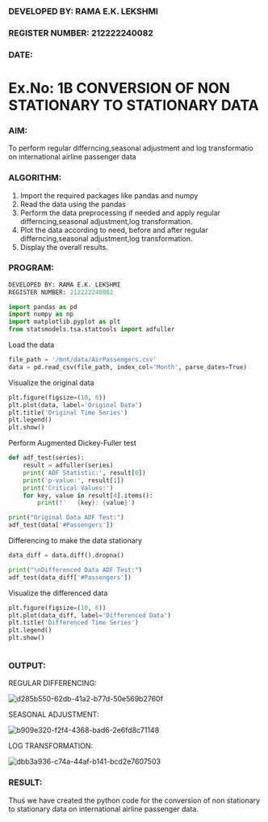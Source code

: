 ### DEVELOPED BY: RAMA E.K. LEKSHMI
### REGISTER NUMBER: 212222240082
### DATE:
# Ex.No: 1B                     CONVERSION OF NON STATIONARY TO STATIONARY DATA
 

### AIM:
To perform regular differncing,seasonal adjustment and log transformatio on international airline passenger data
### ALGORITHM:
1. Import the required packages like pandas and numpy
2. Read the data using the pandas
3. Perform the data preprocessing if needed and apply regular differncing,seasonal adjustment,log transformation.
4. Plot the data according to need, before and after regular differncing,seasonal adjustment,log transformation.
5. Display the overall results.
### PROGRAM:
```python
DEVELOPED BY: RAMA E.K. LEKSHMI
REGISTER NUMBER: 212222240082
```
```python
import pandas as pd
import numpy as np
import matplotlib.pyplot as plt
from statsmodels.tsa.stattools import adfuller
```
Load the data
```python
file_path = '/mnt/data/AirPassengers.csv'
data = pd.read_csv(file_path, index_col='Month', parse_dates=True)
```
Visualize the original data
```python
plt.figure(figsize=(10, 6))
plt.plot(data, label='Original Data')
plt.title('Original Time Series')
plt.legend()
plt.show()
```
Perform Augmented Dickey-Fuller test
```python
def adf_test(series):
    result = adfuller(series)
    print('ADF Statistic:', result[0])
    print('p-value:', result[1])
    print('Critical Values:')
    for key, value in result[4].items():
        print(f'   {key}: {value}')

print("Original Data ADF Test:")
adf_test(data['#Passengers'])
```
Differencing to make the data stationary
```python
data_diff = data.diff().dropna()

print("\nDifferenced Data ADF Test:")
adf_test(data_diff['#Passengers'])
```
Visualize the differenced data
```python
plt.figure(figsize=(10, 6))
plt.plot(data_diff, label='Differenced Data')
plt.title('Differenced Time Series')
plt.legend()
plt.show()



```

### OUTPUT:


REGULAR DIFFERENCING:

![d285b550-62db-41a2-b77d-50e569b2760f](https://github.com/user-attachments/assets/18349fc0-7b20-4641-9e74-9519d3c6438b)


SEASONAL ADJUSTMENT:

![b909e320-f2f4-4368-bad6-2e6fd8c71148](https://github.com/user-attachments/assets/0d81a25a-5416-4772-901c-e5619e2213f3)


LOG TRANSFORMATION:

![dbb3a936-c74a-44af-b141-bcd2e7607503](https://github.com/user-attachments/assets/3b976b3d-e326-4f10-ae45-2f2fdea5c508)



### RESULT:
Thus we have created the python code for the conversion of non stationary to stationary data on international airline passenger
data.

